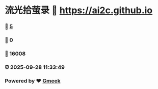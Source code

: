 # 流光拾萤录 :link: https://ai2c.github.io 
### :page_facing_up: [5](https://ai2c.github.io/tag.html) 
### :speech_balloon: 0 
### :hibiscus: 16008 
### :alarm_clock: 2025-09-28 11:33:49 
### Powered by :heart: [Gmeek](https://github.com/Meekdai/Gmeek)

